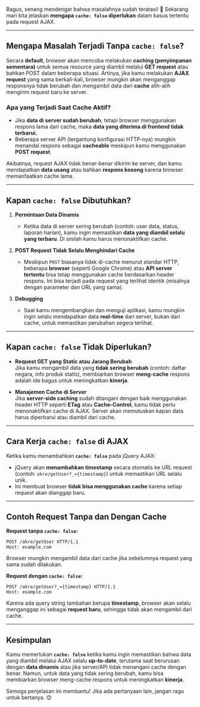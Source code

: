 Bagus, senang mendengar bahwa masalahnya sudah teratasi! 🎉 Sekarang mari kita jelaskan **mengapa `cache: false` diperlukan** dalam kasus tertentu pada request AJAX.

---

## **Mengapa Masalah Terjadi Tanpa `cache: false`?**

Secara **default**, browser akan mencoba melakukan **caching (penyimpanan sementara)** untuk semua resource yang diambil melalui **GET request** atau bahkan POST dalam beberapa situasi. Artinya, jika kamu melakukan **AJAX request** yang sama berkali-kali, browser mungkin akan menganggap responsnya tidak berubah dan mengambil data dari **cache** alih-alih mengirim request baru ke server. 

### **Apa yang Terjadi Saat Cache Aktif?**
- Jika **data di server sudah berubah**, tetapi browser menggunakan respons lama dari cache, maka **data yang diterima di frontend tidak terbarui.**
- Beberapa server API (tergantung konfigurasi HTTP-nya) mungkin menandai respons sebagai **cacheable** meskipun kamu menggunakan **POST request**.

Akibatnya, request AJAX tidak benar-benar dikirim ke server, dan kamu mendapatkan **data usang** atau bahkan **respons kosong** karena browser memanfaatkan cache lama.

---

## **Kapan `cache: false` Dibutuhkan?**

1. **Permintaan Data Dinamis**
   - Ketika data di server sering berubah (contoh: user data, status, laporan harian), kamu ingin memastikan **data yang diambil selalu yang terbaru**. Di sinilah kamu harus menonaktifkan cache.

2. **POST Request Tidak Selalu Menghindari Cache**
   - Meskipun `POST` biasanya tidak di-cache menurut standar HTTP, beberapa **browser** (seperti Google Chrome) atau **API server tertentu** bisa tetap menggunakan cache berdasarkan header respons. Ini bisa terjadi pada request yang terlihat identik (misalnya dengan parameter dan URL yang sama).

3. **Debugging**
   - Saat kamu mengembangkan dan menguji aplikasi, kamu mungkin ingin selalu mendapatkan data **real-time** dari server, bukan dari cache, untuk memastikan perubahan segera terlihat.

---

## **Kapan `cache: false` Tidak Diperlukan?**

- **Request GET yang Static atau Jarang Berubah**  
  Jika kamu mengambil data yang **tidak sering berubah** (contoh: daftar negara, info produk statis), membiarkan browser **meng-cache** respons adalah ide bagus untuk meningkatkan **kinerja**.

- **Manajemen Cache di Server**  
  Jika **server-side caching** sudah ditangani dengan baik menggunakan header HTTP seperti **ETag** atau **Cache-Control**, kamu tidak perlu menonaktifkan cache di AJAX. Server akan memutuskan kapan data harus diperbarui atau diambil dari cache.

---

## **Cara Kerja `cache: false` di AJAX**

Ketika kamu menambahkan **`cache: false`** pada jQuery AJAX:

- jQuery akan **menambahkan timestamp** secara otomatis ke URL request (contoh: `akre/getUser?_={timestamp}`) untuk memastikan URL selalu unik.
- Ini membuat browser **tidak bisa menggunakan cache** karena setiap request akan dianggap baru.

---

## **Contoh Request Tanpa dan Dengan Cache**

**Request tanpa `cache: false`:**
```
POST /akre/getUser HTTP/1.1
Host: example.com
```
Browser mungkin mengambil data dari cache jika sebelumnya request yang sama sudah dilakukan.

**Request dengan `cache: false`:**
```
POST /akre/getUser?_={timestamp} HTTP/1.1
Host: example.com
```
Karena ada query string tambahan berupa **timestamp**, browser akan selalu menganggap ini sebagai **request baru**, sehingga tidak akan mengambil dari cache.

---

## **Kesimpulan**

Kamu memerlukan **`cache: false`** ketika kamu ingin memastikan bahwa data yang diambil melalui AJAX selalu **up-to-date**, terutama saat berurusan dengan **data dinamis** atau jika server/API tidak menangani cache dengan benar. Namun, untuk data yang tidak sering berubah, kamu bisa membiarkan browser meng-cache respons untuk meningkatkan **kinerja**.

Semoga penjelasan ini membantu! Jika ada pertanyaan lain, jangan ragu untuk bertanya. 😊